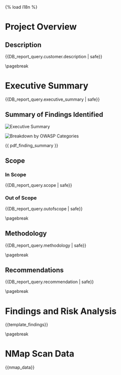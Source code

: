 {% load i18n %}
# Project Overview
## Description
{{DB_report_query.customer.description | safe}}

\pagebreak
# Executive Summary
{{DB_report_query.executive_summary | safe}}

## Summary of Findings Identified

![Executive Summary]({{report_executive_summary_image}})

![Breakdown by OWASP Categories]({{report_owasp_categories_image}})

{{ pdf_finding_summary }}

## Scope
### In Scope
{{DB_report_query.scope | safe}}

### Out of Scope
{{DB_report_query.outofscope | safe}}

\pagebreak
## Methodology
{{DB_report_query.methodology | safe}}

\pagebreak
## Recommendations
{{DB_report_query.recommendation | safe}}

\pagebreak
# Findings and Risk Analysis
{{template_findings}}

\pagebreak
# NMap Scan Data
{{nmap_data}}
